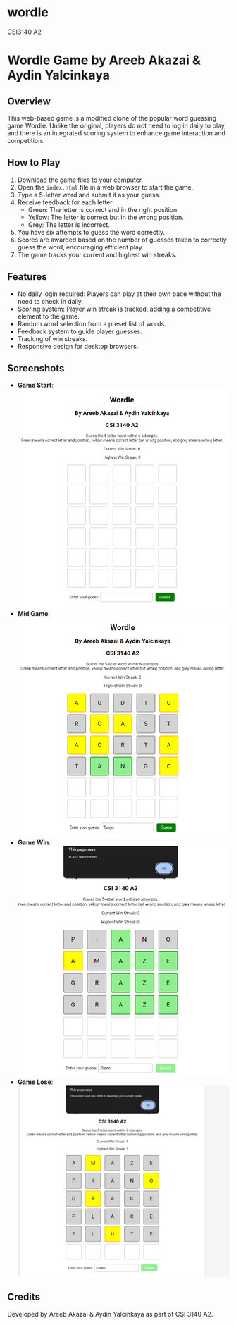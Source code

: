 # wordle
CSI3140 A2

# Wordle Game by Areeb Akazai & Aydin Yalcinkaya

## Overview
This web-based game is a modified clone of the popular word guessing game Wordle. Unlike the original, players do not need to log in daily to play, and there is an integrated scoring system to enhance game interaction and competition.

## How to Play
1. Download the game files to your computer.
2. Open the `index.html` file in a web browser to start the game.
3. Type a 5-letter word and submit it as your guess.
4. Receive feedback for each letter:
   - Green: The letter is correct and in the right position.
   - Yellow: The letter is correct but in the wrong position.
   - Grey: The letter is incorrect.
5. You have six attempts to guess the word correctly.
6. Scores are awarded based on the number of guesses taken to correctly guess the word, encouraging efficient play.
7. The game tracks your current and highest win streaks.

## Features
- No daily login required: Players can play at their own pace without the need to check in daily.
- Scoring system: Player win streak is tracked, adding a competitive element to the game.
- Random word selection from a preset list of words.
- Feedback system to guide player guesses.
- Tracking of win streaks.
- Responsive design for desktop browsers.

## Screenshots
- **Game Start**: ![Game Start](./docs/game_start.png)
- **Mid Game**: ![Mid Game](./docs/mid_game.png)
- **Game Win**: ![Game Win](./docs/game_win.png)
- **Game Lose**: ![Game Lose](./docs/game_lose.png)

## Credits
Developed by Areeb Akazai & Aydin Yalcinkaya as part of CSI 3140 A2.
